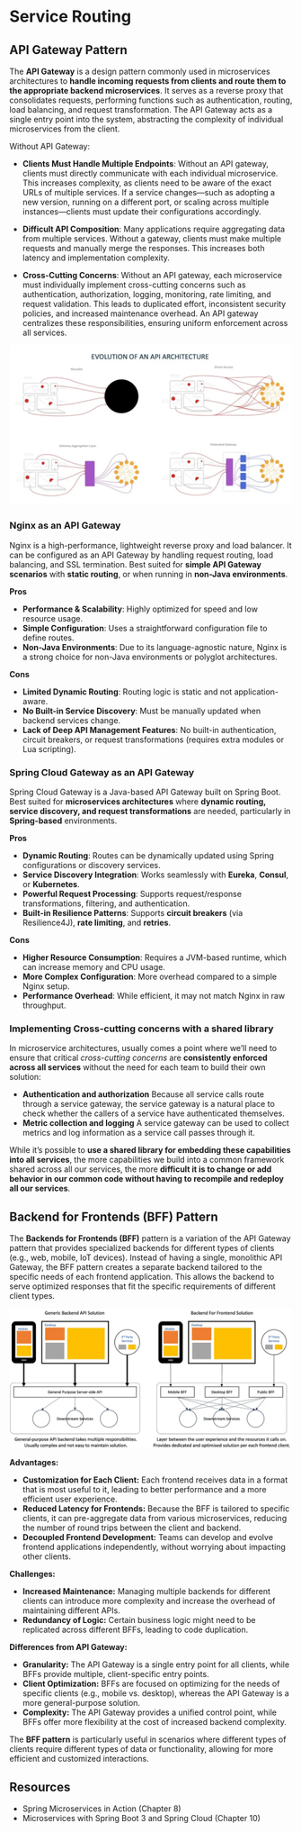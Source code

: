 # Service Routing


## API Gateway Pattern

The **API Gateway** is a design pattern commonly used in microservices architectures to **handle incoming requests from clients and route them to the appropriate backend microservices**. It serves as a reverse proxy that consolidates requests, performing functions such as authentication, routing, load balancing, and request transformation. The API Gateway acts as a single entry point into the system, abstracting the complexity of individual microservices from the client.

Without API Gateway:

* **Clients Must Handle Multiple Endpoints**: Without an API gateway, clients must directly communicate with each individual microservice. This increases complexity, as clients need to be aware of the exact URLs of multiple services. If a service changes—such as adopting a new version, running on a different port, or scaling across multiple instances—clients must update their configurations accordingly.

* **Difficult API Composition**: Many applications require aggregating data from multiple services. Without a gateway, clients must make multiple requests and manually merge the responses. This increases both latency and implementation complexity.

* **Cross-Cutting Concerns**: Without an API gateway, each microservice must individually implement cross-cutting concerns such as authentication, authorization, logging, monitoring, rate limiting, and request validation. This leads to duplicated effort, inconsistent security policies, and increased maintenance overhead. An API gateway centralizes these responsibilities, ensuring uniform enforcement across all services.

![](images/api-gateway.webp)

### Nginx as an API Gateway
Nginx is a high-performance, lightweight reverse proxy and load balancer. It can be configured as an API Gateway by handling request routing, load balancing, and SSL termination. Best suited for **simple API Gateway scenarios** with **static routing**, or when running in **non-Java environments**.

**Pros**
- **Performance & Scalability**: Highly optimized for speed and low resource usage.
- **Simple Configuration**: Uses a straightforward configuration file to define routes.
- **Non-Java Environments**: Due to its language-agnostic nature, Nginx is a strong choice for non-Java environments or polyglot architectures. 

**Cons**
- **Limited Dynamic Routing**: Routing logic is static and not application-aware.
- **No Built-in Service Discovery**: Must be manually updated when backend services change.
- **Lack of Deep API Management Features**: No built-in authentication, circuit breakers, or request transformations (requires extra modules or Lua scripting).


### Spring Cloud Gateway as an API Gateway
Spring Cloud Gateway is a Java-based API Gateway built on Spring Boot. Best suited for **microservices architectures** where **dynamic routing, service discovery, and request transformations** are needed, particularly in **Spring-based** environments.

**Pros**
- **Dynamic Routing**: Routes can be dynamically updated using Spring configurations or discovery services.
- **Service Discovery Integration**: Works seamlessly with **Eureka**, **Consul**, or **Kubernetes**.
- **Powerful Request Processing**: Supports request/response transformations, filtering, and authentication.
- **Built-in Resilience Patterns**: Supports **circuit breakers** (via Resilience4J), **rate limiting**, and **retries**.

**Cons**
- **Higher Resource Consumption**: Requires a JVM-based runtime, which can increase memory and CPU usage.
- **More Complex Configuration**: More overhead compared to a simple Nginx setup.
- **Performance Overhead**: While efficient, it may not match Nginx in raw throughput.

### Implementing Cross-cutting concerns with a shared library
In microservice architectures, usually comes a point where we’ll need to ensure that critical *cross-cutting concerns* are **consistently enforced across all services** without the need for each team to build their own solution:

* **Authentication and authorization** Because all service calls route through a service gateway, the service gateway is a natural place to check whether the callers of a service have authenticated themselves.
* **Metric collection and logging** A service gateway can be used to collect metrics and log information as a service call passes through it. 

While it’s possible to **use a shared library for embedding these capabilities into all services**, the more capabilities we build into a common framework shared across all our services, the more **difficult it is to change or add behavior in our common code without having to recompile and redeploy all our services**.


## Backend for Frontends (BFF) Pattern

The **Backends for Frontends (BFF)** pattern is a variation of the API Gateway pattern that provides specialized backends for different types of clients (e.g., web, mobile, IoT devices). Instead of having a single, monolithic API Gateway, the BFF pattern creates a separate backend tailored to the specific needs of each frontend application. This allows the backend to serve optimized responses that fit the specific requirements of different client types.

![](images/bff.webp)

**Advantages:**
- **Customization for Each Client:** Each frontend receives data in a format that is most useful to it, leading to better performance and a more efficient user experience.
- **Reduced Latency for Frontends:** Because the BFF is tailored to specific clients, it can pre-aggregate data from various microservices, reducing the number of round trips between the client and backend.
- **Decoupled Frontend Development:** Teams can develop and evolve frontend applications independently, without worrying about impacting other clients.

**Challenges:**
- **Increased Maintenance:** Managing multiple backends for different clients can introduce more complexity and increase the overhead of maintaining different APIs.
- **Redundancy of Logic:** Certain business logic might need to be replicated across different BFFs, leading to code duplication.

**Differences from API Gateway:**
- **Granularity:** The API Gateway is a single entry point for all clients, while BFFs provide multiple, client-specific entry points.
- **Client Optimization:** BFFs are focused on optimizing for the needs of specific clients (e.g., mobile vs. desktop), whereas the API Gateway is a more general-purpose solution.
- **Complexity:** The API Gateway provides a unified control point, while BFFs offer more flexibility at the cost of increased backend complexity.

The **BFF pattern** is particularly useful in scenarios where different types of clients require different types of data or functionality, allowing for more efficient and customized interactions.

## Resources
- Spring Microservices in Action (Chapter 8)
- Microservices with Spring Boot 3 and Spring Cloud (Chapter 10)